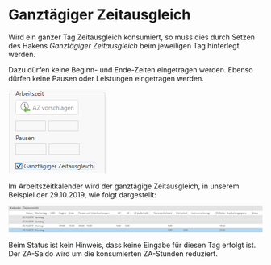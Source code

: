 # Ganztägiger Zeitausgleich

Wird ein ganzer Tag Zeitausgleich konsumiert, so muss dies durch
Setzen des Hakens *Ganztägiger Zeitausgleich* beim jeweiligen Tag
hinterlegt werden.

Dazu dürfen keine Beginn- und Ende-Zeiten eingetragen werden. Ebenso
dürfen keine Pausen oder Leistungen eingetragen werden.

![](<img/image18.png>)

Im Arbeitszeitkalender wird der ganztägige Zeitausgleich, in unserem
Beispiel der 29.10.2019, wie folgt dargestellt:

![](<img/image19.png>)

Beim Status ist kein Hinweis, dass keine Eingabe für diesen Tag erfolgt
ist. Der ZA-Saldo wird um die konsumierten ZA-Stunden reduziert.
